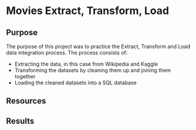 # Movies Extract, Transform, Load
## Purpose
The purpose of this project was to practice the Extract, Transform and Load data integration process.  The process consists of:
- Extracting the data, in this case from Wikipedia and Kaggle
- Transforming the datasets by cleaning them up and joining them together
- Loading the cleaned datasets into a SQL database

## Resources

## Results
